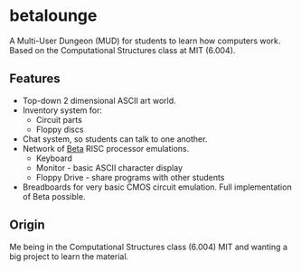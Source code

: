 betalounge
==========

A Multi-User Dungeon (MUD) for students to learn how computers work. Based on the Computational Structures class at MIT (6.004).

Features
--------

* Top-down 2 dimensional ASCII art world.
* Inventory system for:
	* Circuit parts
	* Floppy discs
* Chat system, so students can talk to one another.
* Network of [Beta](http://6004.mit.edu/currentsemester/handouts/beta.pdf) RISC processor emulations.
	* Keyboard
	* Monitor - basic ASCII character display
	* Floppy Drive - share programs with other students
* Breadboards for very basic CMOS circuit emulation. Full implementation of Beta possible.

Origin
------

Me being in the Computational Structures class (6.004) MIT and wanting a big project to learn the material.
